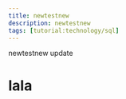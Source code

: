```yaml
---
title: newtestnew 
description: newtestnew
tags: [tutorial:technology/sql]
---
```


newtestnew
update
# lala
